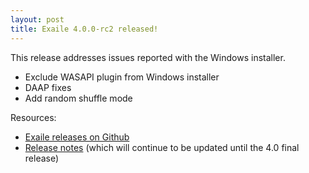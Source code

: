 ```yaml
---
layout: post
title: Exaile 4.0.0-rc2 released!
---
```


This release addresses issues reported with the Windows installer.

* Exclude WASAPI plugin from Windows installer
* DAAP fixes
* Add random shuffle mode

Resources:

* [Exaile releases on Github](https://github.com/exaile/exaile/releases)
* [Release notes](https://github.com/exaile/exaile/wiki/Exaile-4.0-release-notes) (which will continue to be updated until the 4.0 final release)
